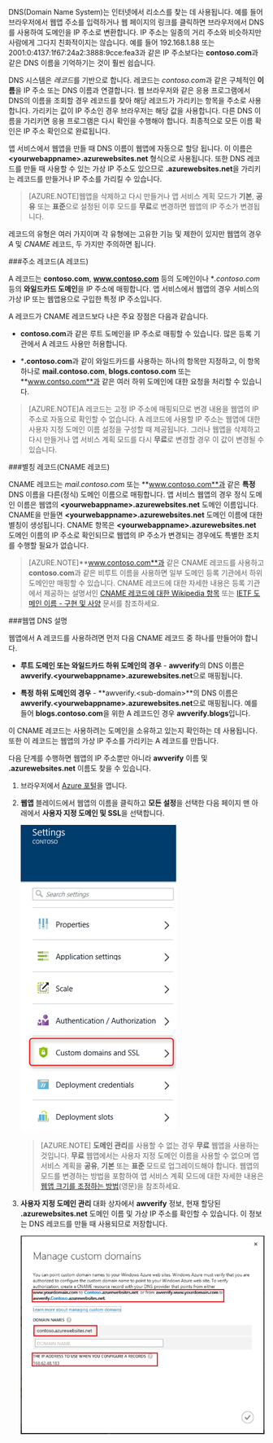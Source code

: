 DNS(Domain Name System)는 인터넷에서 리소스를 찾는 데 사용됩니다. 예를 들어 브라우저에서 웹앱 주소를 입력하거나 웹 페이지의 링크를 클릭하면 브라우저에서 DNS를 사용하여 도메인을 IP 주소로 변환합니다. IP 주소는 일종의 거리 주소와 비슷하지만 사람에게 그다지 친화적이지는 않습니다. 예를 들어 192.168.1.88 또는 2001:0:4137:1f67:24a2:3888:9cce:fea3과 같은 IP 주소보다는 **contoso.com**과 같은 DNS 이름을 기억하기는 것이 훨씬 쉽습니다.

DNS 시스템은 *레코드*를 기반으로 합니다. 레코드는 *contoso.com*과 같은 구체적인 **이름**을 IP 주소 또는 DNS 이름과 연결합니다. 웹 브라우저와 같은 응용 프로그램에서 DNS의 이름을 조회할 경우 레코드를 찾아 해당 레코드가 가리키는 항목을 주소로 사용합니다. 가리키는 값이 IP 주소인 경우 브라우저는 해당 값을 사용합니다. 다른 DNS 이름을 가리키면 응용 프로그램은 다시 확인을 수행해야 합니다. 최종적으로 모든 이름 확인은 IP 주소 확인으로 완료됩니다.

앱 서비스에서 웹앱을 만들 때 DNS 이름이 웹앱에 자동으로 할당 됩니다. 이 이름은 **&lt;yourwebappname&gt;.azurewebsites.net** 형식으로 사용됩니다. 또한 DNS 레코드를 만들 때 사용할 수 있는 가상 IP 주소도 있으므로 **.azurewebsites.net**을 가리키는 레코드를 만들거나 IP 주소를 가리킬 수 있습니다.

> [AZURE.NOTE]웹앱을 삭제하고 다시 만들거나 앱 서비스 계획 모드가 **기본**, **공유** 또는 **표준**으로 설정된 이후 모드를 **무료**로 변경하면 웹앱의 IP 주소가 변경됩니다.

레코드의 유형은 여러 가지이며 각 유형에는 고유한 기능 및 제한이 있지만 웹앱의 경우 *A* 및 *CNAME* 레코드, 두 가지만 주의하면 됩니다.

###주소 레코드(A 레코드)

A 레코드는 **contoso.com**, **www.contoso.com** 등의 도메인이나 **.contoso.com* 등의 **와일드카드 도메인**을 IP 주소에 매핑합니다. 앱 서비스에서 웹앱의 경우 서비스의 가상 IP 또는 웹앱용으로 구입한 특정 IP 주소입니다.

A 레코드가 CNAME 레코드보다 나은 주요 장점은 다음과 같습니다.

* **contoso.com**과 같은 루트 도메인을 IP 주소로 매핑할 수 있습니다. 많은 등록 기관에서 A 레코드 사용만 허용합니다.

* ***.contoso.com**과 같이 와일드카드를 사용하는 하나의 항목만 지정하고, 이 항목 하나로 **mail.contoso.com**, **blogs.contoso.com** 또는 **www.contso.com**과 같은 여러 하위 도메인에 대한 요청을 처리할 수 있습니다.

> [AZURE.NOTE]A 레코드는 고정 IP 주소에 매핑되므로 변경 내용을 웹앱의 IP 주소로 자동으로 확인할 수 없습니다. A 레코드에 사용할 IP 주소는 웹앱에 대한 사용자 지정 도메인 이름 설정을 구성할 때 제공됩니다. 그러나 웹앱을 삭제하고 다시 만들거나 앱 서비스 계획 모드를 다시 **무료**로 변경할 경우 이 값이 변경될 수 있습니다.

###별칭 레코드(CNAME 레코드)

CNAME 레코드는 *mail.contoso.com* 또는 **www.contoso.com**과 같은 **특정** DNS 이름을 다른(정식) 도메인 이름으로 매핑합니다. 앱 서비스 웹앱의 경우 정식 도메인 이름은 웹앱의 **&lt;yourwebappname>.azurewebsites.net** 도메인 이름입니다. CNAME을 만들면 **&lt;yourwebappname>.azurewebsites.net** 도메인 이름에 대한 별칭이 생성됩니다. CNAME 항목은 **&lt;yourwebappname>.azurewebsites.net** 도메인 이름의 IP 주소로 확인되므로 웹앱의 IP 주소가 변경되는 경우에도 특별한 조치를 수행할 필요가 없습니다.

> [AZURE.NOTE]**www.contoso.com**과 같은 CNAME 레코드를 사용하고 **contoso.com**과 같은 비루트 이름을 사용하면 일부 도메인 등록 기관에서 하위 도메인만 매핑할 수 있습니다. CNAME 레코드에 대한 자세한 내용은 등록 기관에서 제공하는 설명서인 <a href="http://en.wikipedia.org/wiki/CNAME_record">CNAME 레코드에 대한 Wikipedia 항목</a> 또는 <a href="http://tools.ietf.org/html/rfc1035">IETF 도메인 이름 - 구현 및 사양</a> 문서를 참조하세요.

###웹앱 DNS 설명

웹앱에서 A 레코드를 사용하려면 먼저 다음 CNAME 레코드 중 하나를 만들어야 합니다.

* **루트 도메인 또는 와일드카드 하위 도메인의 경우** - **awverify**의 DNS 이름은 **awverify.&lt;yourwebappname&gt;.azurewebsites.net**으로 매핑됩니다.

* **특정 하위 도메인의 경우** - **awverify.&lt;sub-domain>**의 DNS 이름은 **awverify.&lt;yourwebappname&gt;.azurewebsites.net**으로 매핑됩니다. 예를 들어 **blogs.contoso.com**을 위한 A 레코드인 경우 **awverify.blogs**입니다.

이 CNAME 레코드는 사용하려는 도메인을 소유하고 있는지 확인하는 데 사용됩니다. 또한 이 레코드는 웹앱의 가상 IP 주소를 가리키는 A 레코드를 만듭니다.

다음 단계를 수행하면 웹앱의 IP 주소뿐만 아니라 **awverify** 이름 및 **.azurewebsites.net** 이름도 찾을 수 있습니다.

1. 브라우저에서 [Azure 포털](https://portal.azure.com)을 엽니다.

2. **웹앱** 블레이드에서 웹앱의 이름을 클릭하고 **모든 설정**을 선택한 다음 페이지 맨 아래에서 **사용자 지정 도메인 및 SSL**을 선택합니다.

	![](./media/custom-dns-web-site/dncmntask-cname-6.png)

	> [AZURE.NOTE] **도메인 관리**를 사용할 수 없는 경우 **무료** 웹앱을 사용하는 것입니다. **무료** 웹앱에서는 사용자 지정 도메인 이름을 사용할 수 없으며 앱 서비스 계획을 **공유**, **기본** 또는 **표준** 모드로 업그레이드해야 합니다. 웹앱의 모드를 변경하는 방법을 포함하여 앱 서비스 계획 모드에 대한 자세한 내용은 [웹앱 크기를 조정하는 방법](../articles/web-sites-scale.md)(영문)을 참조하세요.

6. **사용자 지정 도메인 관리** 대화 상자에서 **awverify** 정보, 현재 할당된 **.azurewebsites.net** 도메인 이름 및 가상 IP 주소를 확인할 수 있습니다. 이 정보는 DNS 레코드를 만들 때 사용되므로 저장합니다.

	![](./media/custom-dns-web-site/managecustomdomains.png)

<!----HONumber=August15_HO6-->